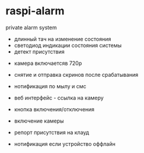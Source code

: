 # raspi-alarm
private alarm system

+ длинный тач на изменение состояния
+ светодиод индикации состояния системы
+ детект присутствия

- камера включаетсяв 720p
- снятие и отправка скринов после срабатывания

- нотификация по мылу и смс

- веб интерфейс - ссылка на камеру
- кнопка включения/отключения
- включение камеры

- репорт присутствия на клауд
- нотификация если устройство оффлайн
